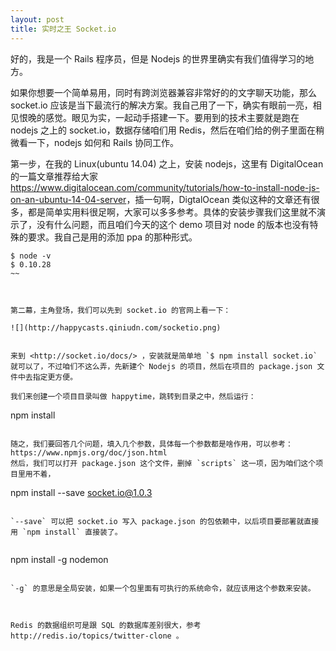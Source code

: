```yaml
---
layout: post
title: 实时之王 Socket.io
---
```


好的，我是一个 Rails 程序员，但是 Nodejs 的世界里确实有我们值得学习的地方。

如果你想要一个简单易用，同时有跨浏览器兼容非常好的的文字聊天功能，那么 socket.io 应该是当下最流行的解决方案。我自己用了一下，确实有眼前一亮，相见恨晚的感觉。眼见为实，一起动手搭建一下。要用到的技术主要就是跑在 nodejs 之上的 socket.io，数据存储咱们用 Redis，然后在咱们给的例子里面在稍微看一下，nodejs 如何和 Rails 协同工作。

第一步，在我的 Linux(ubuntu 14.04) 之上，安装 nodejs，这里有 DigitalOcean 的一篇文章推荐给大家 <https://www.digitalocean.com/community/tutorials/how-to-install-node-js-on-an-ubuntu-14-04-server>，插一句啊，DigtalOcean 类似这种的文章还有很多，都是简单实用料很足啊，大家可以多多参考。具体的安装步骤我们这里就不演示了，没有什么问题，而且咱们今天的这个 demo 项目对 node 的版本也没有特殊的要求。我自己是用的添加 ppa 的那种形式。

~~~
$ node -v
$ 0.10.28
~~



第二幕，主角登场，我们可以先到 socket.io 的官网上看一下：

![](http://happycasts.qiniudn.com/socketio.png)


来到 <http://socket.io/docs/> ，安装就是简单地 `$ npm install socket.io` 就可以了，不过咱们不这么弄，先新建个 Nodejs 的项目，然后在项目的 package.json 文件中去指定更方便。

我们来创建一个项目目录叫做 happytime，跳转到目录之中，然后运行：

~~~
npm install
~~~

随之，我们要回答几个问题，填入几个参数，具体每一个参数都是啥作用，可以参考：https://www.npmjs.org/doc/json.html
然后，我们可以打开 package.json 这个文件，删掉 `scripts` 这一项，因为咱们这个项目里用不着，

~~~
npm install --save socket.io@1.0.3
~~~

`--save` 可以把 socket.io 写入 package.json 的包依赖中，以后项目要部署就直接用 `npm install` 直接装了。


~~~
npm install -g nodemon
~~~

`-g` 的意思是全局安装，如果一个包里面有可执行的系统命令，就应该用这个参数来安装。



Redis 的数据组织可是跟 SQL 的数据库差别很大，参考 http://redis.io/topics/twitter-clone 。